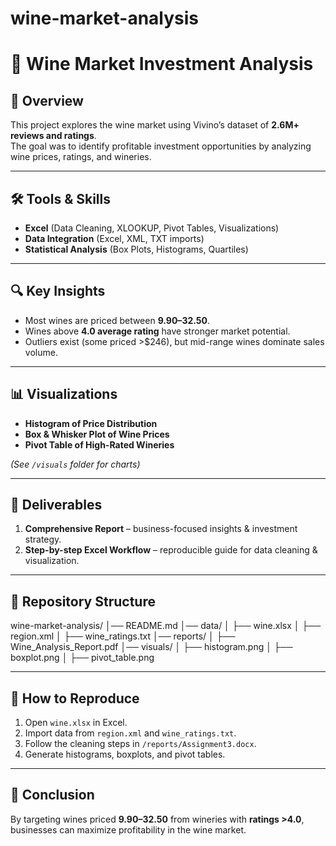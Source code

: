 # wine-market-analysis

# 🍷 Wine Market Investment Analysis

## 📌 Overview
This project explores the wine market using Vivino’s dataset of **2.6M+ reviews and ratings**.  
The goal was to identify profitable investment opportunities by analyzing wine prices, ratings, and wineries.

---

## 🛠️ Tools & Skills
- **Excel** (Data Cleaning, XLOOKUP, Pivot Tables, Visualizations)  
- **Data Integration** (Excel, XML, TXT imports)  
- **Statistical Analysis** (Box Plots, Histograms, Quartiles)  

---

## 🔍 Key Insights
- Most wines are priced between **$9.90–$32.50**.  
- Wines above **4.0 average rating** have stronger market potential.  
- Outliers exist (some priced >$246), but mid-range wines dominate sales volume.  

---

## 📊 Visualizations
- **Histogram of Price Distribution**  
- **Box & Whisker Plot of Wine Prices**  
- **Pivot Table of High-Rated Wineries**

*(See `/visuals` folder for charts)*

---

## 📝 Deliverables
1. **Comprehensive Report** – business-focused insights & investment strategy.  
2. **Step-by-step Excel Workflow** – reproducible guide for data cleaning & visualization.  

---

## 📂 Repository Structure

wine-market-analysis/
│── README.md
│── data/
│    ├── wine.xlsx
│    ├── region.xml
│    ├── wine_ratings.txt
│── reports/
│    ├── Wine_Analysis_Report.pdf
│── visuals/
│    ├── histogram.png
│    ├── boxplot.png
│    ├── pivot_table.png

---

## 🚀 How to Reproduce
1. Open `wine.xlsx` in Excel.  
2. Import data from `region.xml` and `wine_ratings.txt`.  
3. Follow the cleaning steps in `/reports/Assignment3.docx`.  
4. Generate histograms, boxplots, and pivot tables.  

---

## 📌 Conclusion
By targeting wines priced **$9.90–$32.50** from wineries with **ratings >4.0**, businesses can maximize profitability in the wine market.
